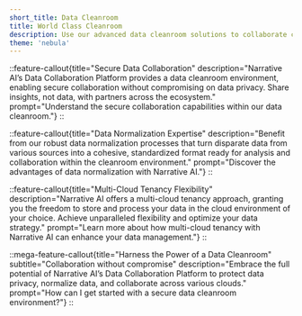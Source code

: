 ```yaml
---
short_title: Data Cleanroom
title: World Class Cleanroom
description: Use our advanced data cleanroom solutions to collaborate confidently, normalize disparate data, and maintain data privacy across multiple clouds.
theme: 'nebula'
---
```


::feature-callout{title="Secure Data Collaboration" description="Narrative AI’s Data Collaboration Platform provides a data cleanroom environment, enabling secure collaboration without compromising on data privacy. Share insights, not data, with partners across the ecosystem." prompt="Understand the secure collaboration capabilities within our data cleanroom."}
::

::feature-callout{title="Data Normalization Expertise" description="Benefit from our robust data normalization processes that turn disparate data from various sources into a cohesive, standardized format ready for analysis and collaboration within the cleanroom environment." prompt="Discover the advantages of data normalization with Narrative AI."}
::

::feature-callout{title="Multi-Cloud Tenancy Flexibility" description="Narrative AI offers a multi-cloud tenancy approach, granting you the freedom to store and process your data in the cloud environment of your choice. Achieve unparalleled flexibility and optimize your data strategy." prompt="Learn more about how multi-cloud tenancy with Narrative AI can enhance your data management."}
::

::mega-feature-callout{title="Harness the Power of a Data Cleanroom" subtitle="Collaboration without compromise" description="Embrace the full potential of Narrative AI’s Data Collaboration Platform to protect data privacy, normalize data, and collaborate across various clouds." prompt="How can I get started with a secure data cleanroom environment?"}
::